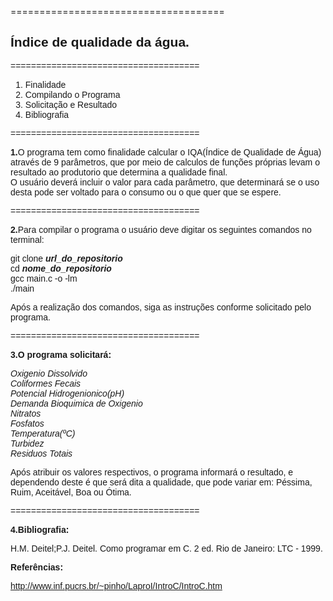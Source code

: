 =====================================
<h2><font face="Arial"><b>Índice de qualidade da água.</b></h2>
=====================================

1. Finalidade</br>
2. Compilando o Programa</br>
3. Solicitação e Resultado</br>
4. Bibliografia</br>

=====================================

<b>1.</b>O programa tem como finalidade calcular o IQA(Índice de Qualidade de Água) através de 9 parâmetros, que por meio de calculos de funções próprias levam o resultado ao produtorio que determina a qualidade final.</br>
O usuário deverá incluir o valor para cada parâmetro, que determinará se o uso desta pode ser voltado para o consumo ou o que quer que se espere.</br>

=====================================

<b>2.</b>Para compilar o programa o usuário deve digitar os seguintes comandos no terminal:

git clone <b><i>url_do_repositorio</b></i></br>
cd <b><i>nome_do_repositorio</b></i></br>
gcc main.c -o -lm</br>
./main</br>

Após a realização dos comandos, siga as instruções conforme solicitado pelo programa.
 
=====================================

<b>3.O programa solicitará:</b>

<i><p>Oxigenio Dissolvido</br>
Coliformes Fecais</br>
Potencial Hidrogenionico(pH)</br>
Demanda Bioquimica de Oxigenio</br>
Nitratos</br>
Fosfatos</br>
Temperatura(ºC)</br>
Turbidez</br>
Residuos Totais</br></i>

Após atribuir os valores respectivos, o programa informará o resultado, e dependendo deste é que será dita a qualidade, que pode variar em: Péssima, Ruim, Aceitável, Boa ou Ótima.</br>

=====================================

<b>4.Bibliografia:</b>

H.M. Deitel;P.J. Deitel. Como programar em C. 2 ed. Rio de Janeiro: LTC -  1999.

<b>Referências:</b>

http://www.inf.pucrs.br/~pinho/LaproI/IntroC/IntroC.htm </font>



